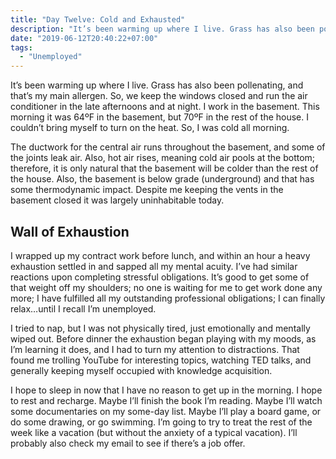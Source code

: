 ```yaml
---
title: "Day Twelve: Cold and Exhausted"
description: "It’s been warming up where I live. Grass has also been pollenating, and that’s my main allergen. So, we keep the windows closed and run the air conditioner in the late afternoons and at night. I work in the basement. This morning it was 64ºF in the basement, but 70ºF in the rest of the house. I couldn’t bring myself to turn on the heat. So, I was cold all morning."
date: "2019-06-12T20:40:22+07:00"
tags:
  - "Unemployed"
---
```


It’s been warming up where I live. Grass has also been pollenating, and that’s my main allergen. So, we keep the windows closed and run the air conditioner in the late afternoons and at night. I work in the basement. This morning it was 64ºF in the basement, but 70ºF in the rest of the house. I couldn’t bring myself to turn on the heat. So, I was cold all morning.

The ductwork for the central air runs throughout the basement, and some of the joints leak air. Also, hot air rises, meaning cold air pools at the bottom; therefore, it is only natural that the basement will be colder than the rest of the house. Also, the basement is below grade (underground) and that has some thermodynamic impact. Despite me keeping the vents in the basement closed it was largely uninhabitable today.

## Wall of Exhaustion
I wrapped up my contract work before lunch, and within an hour a heavy exhaustion settled in and sapped all my mental acuity. I’ve had similar reactions upon completing stressful obligations. It’s good to get some of that weight off my shoulders; no one is waiting for me to get work done any more; I have fulfilled all my outstanding professional obligations; I can finally relax…until I recall I’m unemployed.

I tried to nap, but I was not physically tired, just emotionally and mentally wiped out. Before dinner the exhaustion began playing with my moods, as I’m learning it does, and I had to turn my attention to distractions. That found me trolling YouTube for interesting topics, watching TED talks, and generally keeping myself occupied with knowledge acquisition.

I hope to sleep in now that I have no reason to get up in the morning. I hope to rest and recharge. Maybe I’ll finish the book I’m reading. Maybe I’ll watch some documentaries on my some-day list. Maybe I’ll play a board game, or do some drawing, or go swimming. I’m going to try to treat the rest of the week like a vacation (but without the anxiety of a typical vacation). I’ll probably also check my email to see if there’s a job offer.
